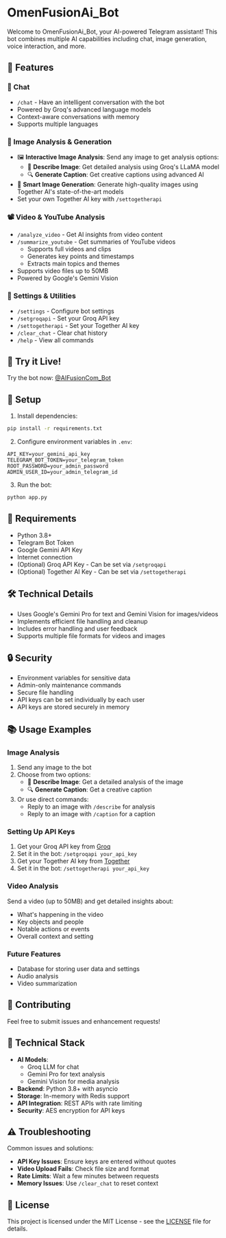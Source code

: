 # OmenFusionAi_Bot

Welcome to OmenFusionAi_Bot, your AI-powered Telegram assistant! This bot combines multiple AI capabilities including chat, image generation, voice interaction, and more.

## 🌟 Features

### 💬 Chat
- `/chat` - Have an intelligent conversation with the bot
- Powered by Groq's advanced language models
- Context-aware conversations with memory
- Supports multiple languages

### 🎨 Image Analysis & Generation
- 🖼️ **Interactive Image Analysis**: Send any image to get analysis options:
  - 📝 **Describe Image**: Get detailed analysis using Groq's LLaMA model
  - 🔍 **Generate Caption**: Get creative captions using advanced AI
- 🎨 **Smart Image Generation**: Generate high-quality images using Together AI's state-of-the-art models
- Set your own Together AI key with `/settogetherapi`

### 📽️ Video & YouTube Analysis
- `/analyze_video` - Get AI insights from video content
- `/summarize_youtube` - Get summaries of YouTube videos
  - Supports full videos and clips
  - Generates key points and timestamps
  - Extracts main topics and themes
- Supports video files up to 50MB
- Powered by Google's Gemini Vision

### 🔧 Settings & Utilities
- `/settings` - Configure bot settings
- `/setgroqapi` - Set your Groq API key
- `/settogetherapi` - Set your Together AI key
- `/clear_chat` - Clear chat history
- `/help` - View all commands

## 🚀 Try it Live!
Try the bot now: [@AIFusionCom_Bot](https://t.me/AIFusionCom_Bot)

## 🚀 Setup

1. Install dependencies:
```bash
pip install -r requirements.txt
```

2. Configure environment variables in `.env`:
```env
API_KEY=your_gemini_api_key
TELEGRAM_BOT_TOKEN=your_telegram_token
ROOT_PASSWORD=your_admin_password
ADMIN_USER_ID=your_admin_telegram_id
```

3. Run the bot:
```bash
python app.py
```

## 📝 Requirements

- Python 3.8+
- Telegram Bot Token
- Google Gemini API Key
- Internet connection
- (Optional) Groq API Key - Can be set via `/setgroqapi`
- (Optional) Together AI Key - Can be set via `/settogetherapi`

## 🛠️ Technical Details

- Uses Google's Gemini Pro for text and Gemini Vision for images/videos
- Implements efficient file handling and cleanup
- Includes error handling and user feedback
- Supports multiple file formats for videos and images

## 🔒 Security

- Environment variables for sensitive data
- Admin-only maintenance commands
- Secure file handling
- API keys can be set individually by each user
- API keys are stored securely in memory

## 📚 Usage Examples

### Image Analysis
1. Send any image to the bot
2. Choose from two options:
   - 📝 **Describe Image**: Get a detailed analysis of the image
   - 🔍 **Generate Caption**: Get a creative caption
3. Or use direct commands:
   - Reply to an image with `/describe` for analysis
   - Reply to an image with `/caption` for a caption

### Setting Up API Keys
1. Get your Groq API key from [Groq](https://groq.com)
2. Set it in the bot: `/setgroqapi your_api_key`
3. Get your Together AI key from [Together](https://together.ai)
4. Set it in the bot: `/settogetherapi your_api_key`

### Video Analysis
Send a video (up to 50MB) and get detailed insights about:
- What's happening in the video
- Key objects and people
- Notable actions or events
- Overall context and setting

### Future Features
- Database for storing user data and settings
- Audio analysis
- Video summarization

## 🤝 Contributing

Feel free to submit issues and enhancement requests!

## 🚀 Technical Stack

- **AI Models**:
  - Groq LLM for chat
  - Gemini Pro for text analysis
  - Gemini Vision for media analysis
- **Backend**: Python 3.8+ with asyncio
- **Storage**: In-memory with Redis support
- **API Integration**: REST APIs with rate limiting
- **Security**: AES encryption for API keys

## ⚠️ Troubleshooting

Common issues and solutions:
- **API Key Issues**: Ensure keys are entered without quotes
- **Video Upload Fails**: Check file size and format
- **Rate Limits**: Wait a few minutes between requests
- **Memory Issues**: Use `/clear_chat` to reset context

## 📄 License

This project is licensed under the MIT License - see the [LICENSE](LICENSE) file for details.
